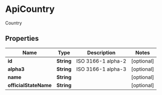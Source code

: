 

# ApiCountry

Country

## Properties

| Name | Type | Description | Notes |
|------------ | ------------- | ------------- | -------------|
|**id** | **String** | ISO 3166-1 alpha-2 |  [optional] |
|**alpha3** | **String** | ISO 3166-1 alpha-3 |  [optional] |
|**name** | **String** |  |  [optional] |
|**officialStateName** | **String** |  |  [optional] |



